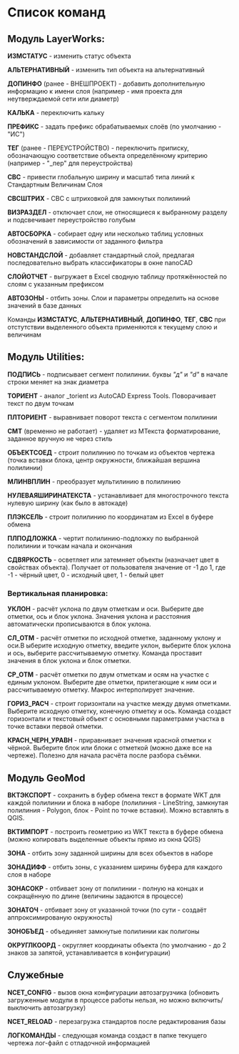 # Список команд

## Модуль LayerWorks:

**ИЗМСТАТУС** - изменить статус объекта

**АЛЬТЕРНАТИВНЫЙ** - изменить тип объекта на альтернативный

**ДОПИНФО** (ранее - ВНЕШПРОЕКТ) - добавить дополнительную информацию к имени слоя (например - имя проекта для неутверждаемой сети или диаметр)

**КАЛЬКА** - переключить кальку 

**ПРЕФИКС** - задать префикс обрабатываемых слоёв (по умолчанию - "ИС") 

**ТЕГ** (ранее - ПЕРЕУСТРОЙСТВО) - переключить приписку, обозначающую соответствие объекта определённому критерию (например - "_пер" для переустройства)

**СВС** - привести глобальную ширину и масштаб типа линий к Стандартным Величинам Слоя

**СВСШТРИХ** - СВС с штриховкой для замкнутых полилиний

**ВИЗРАЗДЕЛ** - отключает слои, не относящиеся к выбранному разделу и подсвечивает переустройство голубым

**АВТОСБОРКА** - собирает одну или несколько таблиц условных обозначений в зависимости от заданного фильтра

**НОВСТАНДСЛОЙ** - добавляет стандартный слой, предлагая последовательно выбрать классификаторы в окне nanoCAD

**СЛОЙОТЧЕТ** - выгружает в Excel сводную таблицу протяжённостей по слоям с указанным префиксом

**АВТОЗОНЫ** - отбить зоны. Слои и параметры определить на основе значений в базе данных

Команды **ИЗМСТАТУС**, **АЛЬТЕРНАТИВНЫЙ**, **ДОПИНФО**, **ТЕГ**, **СВС** при отстутствии выделенного объекта применяются к текущему слою и величинам

## Модуль Utilities:
	
**ПОДПИСЬ** - подписывает сегмент полилинии. буквы *"д"* и *"d"* в начале строки меняет на знак диаметра

**ТОРИЕНТ** - аналог _torient из AutoCAD Express Tools. Поворачивает текст по двум точкам

**ПЛТОРИЕНТ** - выравнивает поворот текста с сегментом полилинии

**СМТ** (временно не работает) - удаляет из МТекста форматирование, заданное вручную не через стиль

**ОБЪЕКТСОЕД** - строит полилинию по точкам из объектов чертежа (точка вставки блока, центр окружности, ближайшая вершина полилинии)

**МЛИНВПЛИН** - преобразует мультилинию в полилинию

**НУЛЕВАЯШИРИНАТЕКСТА** - устанавливает для многострочного текста нулевую ширину (как было в автокаде)

**ПЛЭКСЕЛЬ** - строит полилинию по координатам из Excel в буфере обмена

**ПЛПОДЛОЖКА** - чертит полилинию-подложку по выбранной полилинии и точкам начала и окончания

**СДВЯРКОСТЬ** - осветляет или затемняет объекты (назначает цвет в свойствах объекта). Получает от пользователя значение от -1 до 1, где -1 - чёрный цвет, 0 - исходный цвет, 1 - белый цвет

### Вертикальная планировка:

**УКЛОН** - расчёт уклона по двум отметкам и оси. Выберите две отметки, ось и блок уклона. Значения уклона и расстояния автоматически прописываются в блок уклона.

**СЛ_ОТМ** - расчёт отметки по исходной отметке, заданному уклону и оси.В ыберите исходную отметку, введите уклон, выберите блок уклона и ось, выберите рассчитываемую отметку. Команда проставит значения в блок уклона и блок отметки.

**СР_ОТМ** - расчёт отметки по двум отметкам и осям на участке с единым уклоном.  Выберите две отметки, прилегающие к ним оси и рассчитываемую отметку. Макрос интерполирует значение.

**ГОРИЗ_РАСЧ** - строит горизонтали на участке между двумя отметками. Выберите исходную отметку, конечную отметку и ось. Команда создаст горизонтали и текстовый объект с основными параметрами участка в точке вставки первой отметки.

**КРАСН_ЧЕРН_УРАВН** - приравнивает значения красной отметки к чёрной. Выберите блок или блоки с отметкой (можно даже все на чертеже). Полезно для начала расчёта после разбора съёмки.

## Модуль GeoMod
	
**ВКТЭКСПОРТ** - сохранить в буфер обмена текст в формате WKT для каждой полилинии и блока в наборе (полилиния - LineString, замкнутая полилиния - Polygon, блок - Point по точке вставки). Можно вставлять в QGIS.

**ВКТИМПОРТ** - построить геометрию из WKT текста в буфере обмена (можно копировать выделенные объекты прямо из окна QGIS)

**ЗОНА** - отбить зону заданной ширины для всех объектов в наборе

**ЗОНАДИФФ** - отбить зоны, с указанием ширины буфера для каждого слоя в наборе

**ЗОНАСОКР** - отбивает зону от полилинии - полную на концах и сокращённую по длине (величины задаются в процессе)

**ЗОНАТОЧ** - отбивает зону от указанной точки (по сути - создаёт аппроксимированую окружность)

**ЗОНОБЪЕД** - объединяет замкнутые полилинии как полигоны

**ОКРУГЛКООРД** - округляет координаты объекта (по умолчанию - до 2 знаков за запятой, устанавливается в конфигурации)

## Служебные

**NCET_CONFIG** - вызов окна конфигурации автозагрузчика (обновить загруженные модули в процессе работы нельзя, но можно включить/выключить автозагрузку)

**NCET_RELOAD** - перезагрузка стандартов после редактирования базы

**ЛОГКОМАНДЫ** - следующая команда создаст в папке текущего чертежа лог-файл с отладочной информацией